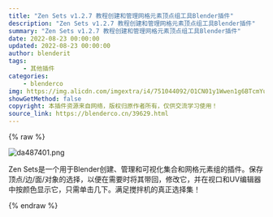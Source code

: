 ```yaml
---
title: "Zen Sets v1.2.7 教程创建和管理网格元素顶点组工具Blender插件"
description: "Zen Sets v1.2.7 教程创建和管理网格元素顶点组工具Blender插件"
summary: "Zen Sets v1.2.7 教程创建和管理网格元素顶点组工具Blender插件"
date: 2022-08-23 00:00:00
updated: 2022-08-23 00:00:00
author: blenderit
tags: 
    - 其他插件
categories:
    - blenderco
img: https://img.alicdn.com/imgextra/i4/751044092/O1CN01y1Wwen1g6BTcmYuJa_!!751044092.png
showGetMethod: false
copyright: 本插件资源来自网络，版权归原作者所有，仅供交流学习使用！
source_link: https://blenderco.cn/39629.html
---
```


{% raw %}
<p><img class="aligncenter" src="https://img.alicdn.com/imgextra/i4/751044092/O1CN01y1Wwen1g6BTcmYuJa_!!751044092.png" alt="da487401.png"></p><p><span class="high-light-bg">Zen Sets是一个用于Blender创建、管理和可视化集合和网格元素组的插件。</span><span class="">保存顶点/边/面/对象的选择，以便在需要时将其带回，修改它，并在视口和UV编辑器中按颜色显示它，只需单击几下。</span>满足搅拌机的真正选择集！</p>
<div style="display: none">blenderco</div>
{% endraw %}